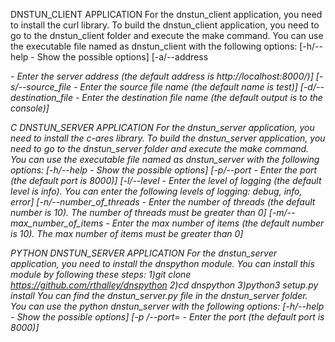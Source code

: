 DNSTUN_CLIENT APPLICATION
For the dnstun_client application, you need to install the curl library.
To build the dnstun_client application, you need to go to the dnstun_client folder and execute the make command.
You can use the executable file named as dnstun_client with the following options:
[-h/--help - Show the possible options]
[-a/--address <address> - Enter the server address (the default address is http://localhost:8000/)]
[-s/--source_file <file name> - Enter the source file name (the default name is test)]
[-d/--destination_file <file name> - Enter the destination file name (the default output is to the console)]

C DNSTUN_SERVER APPLICATION
For the dnstun_server application, you need to install the c-ares library.
To build the dnstun_server application, you need to go to the dnstun_server folder and execute the make command.
You can use the executable file named as dnstun_server with the following options:
[-h/--help - Show the possible options]
[-p/--port <port> - Enter the port (the default port is 8000)]
[-l/--level <level> - Enter the level of logging (the default level is info). You can enter the following levels of logging: debug, info, error]
[-n/--number_of_threads <number> - Enter the number of threads (the default number is 10). The number of threads must be greater than 0]
[-m/--max_number_of_items <number> - Enter the max number of items (the default number is 10). The max number of items must be greater than 0]

PYTHON DNSTUN_SERVER APPLICATION
For the dnstun_server application, you need to install the dnspython module.
You can install this module by following these steps:
    1)git clone https://github.com/rthalley/dnspython
    2)cd dnspython
    3)python3 setup.py install
You can find the dnstun_server.py file in the dnstun_server folder.
You can use the python dnstun_server with the following options:
[-h/--help - Show the possible options]
[-p <port>/--port=<port> - Enter the port (the default port is 8000)]
